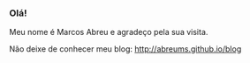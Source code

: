 ### Olá!

Meu nome é Marcos Abreu e agradeço pela sua visita.   

Não deixe de conhecer meu blog: http://abreums.github.io/blog


<!--
**Abreums/Abreums** is a ✨ _special_ ✨ repository because its `README.md` (this file) appears on your GitHub profile.

Here are some ideas to get you started:

- 🔭 I’m currently working on ...
- 🌱 I’m currently learning ...
- 👯 I’m looking to collaborate on ...
- 🤔 I’m looking for help with ...
- 💬 Ask me about ...
- 📫 How to reach me: ...
- 😄 Pronouns: ...
- ⚡ Fun fact: ...
-->
